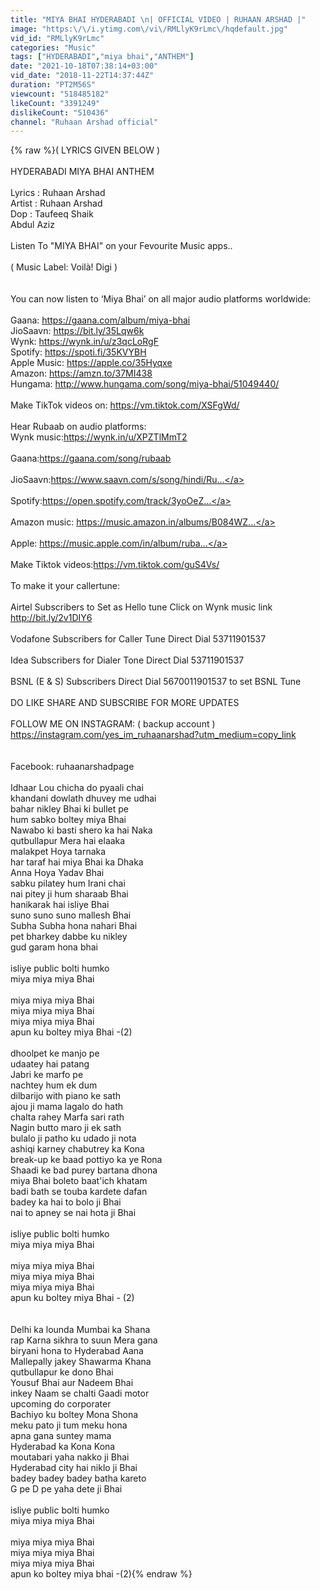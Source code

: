 ```yaml
---
title: "MIYA BHAI HYDERABADI \n| OFFICIAL VIDEO | RUHAAN ARSHAD |"
image: "https:\/\/i.ytimg.com\/vi\/RMLlyK9rLmc\/hqdefault.jpg"
vid_id: "RMLlyK9rLmc"
categories: "Music"
tags: ["HYDERABADI","miya bhai","ANTHEM"]
date: "2021-10-18T07:38:14+03:00"
vid_date: "2018-11-22T14:37:44Z"
duration: "PT2M56S"
viewcount: "518485182"
likeCount: "3391249"
dislikeCount: "510436"
channel: "Ruhaan Arshad official"
---
```

{% raw %}( LYRICS GIVEN BELOW )<br /><br />HYDERABADI MIYA BHAI ANTHEM<br /><br />Lyrics : Ruhaan Arshad<br />Artist : Ruhaan Arshad<br />Dop    : Taufeeq Shaik<br />              Abdul Aziz<br /><br />Listen To &quot;MIYA BHAI&quot; on your Fevourite Music apps..<br /><br />( Music Label: Voilà! Digi )<br /><br /><br />You can now listen to ‘Miya Bhai’ on all major audio platforms worldwide:<br /><br />Gaana: <a rel="nofollow" target="blank" href="https://gaana.com/album/miya-bhai">https://gaana.com/album/miya-bhai</a><br />JioSaavn: <a rel="nofollow" target="blank" href="https://bit.ly/35Lqw6k">https://bit.ly/35Lqw6k</a><br />Wynk: <a rel="nofollow" target="blank" href="https://wynk.in/u/z3qcLoRgF">https://wynk.in/u/z3qcLoRgF</a><br />Spotify: <a rel="nofollow" target="blank" href="https://spoti.fi/35KVYBH">https://spoti.fi/35KVYBH</a><br />Apple Music: <a rel="nofollow" target="blank" href="https://apple.co/35Hyqxe">https://apple.co/35Hyqxe</a><br />Amazon: <a rel="nofollow" target="blank" href="https://amzn.to/37MI438">https://amzn.to/37MI438</a><br />Hungama: <a rel="nofollow" target="blank" href="http://www.hungama.com/song/miya-bhai/51049440/">http://www.hungama.com/song/miya-bhai/51049440/</a><br /><br />Make TikTok videos on: <a rel="nofollow" target="blank" href="https://vm.tiktok.com/XSFgWd/">https://vm.tiktok.com/XSFgWd/</a><br /><br />Hear Rubaab on audio platforms:<br />Wynk music:<a rel="nofollow" target="blank" href="https://wynk.in/u/XPZTlMmT2">https://wynk.in/u/XPZTlMmT2</a><br /><br />Gaana:<a rel="nofollow" target="blank" href="https://gaana.com/song/rubaab">https://gaana.com/song/rubaab</a><br /><br />JioSaavn:<a rel="nofollow" target="blank" href="https://www.saavn.com/s/song/hindi/Ru...">https://www.saavn.com/s/song/hindi/Ru...</a><br /><br />Spotify:<a rel="nofollow" target="blank" href="https://open.spotify.com/track/3yoOeZ...">https://open.spotify.com/track/3yoOeZ...</a><br /><br />Amazon music: <a rel="nofollow" target="blank" href="https://music.amazon.in/albums/B084WZ...">https://music.amazon.in/albums/B084WZ...</a><br /><br />Apple: <a rel="nofollow" target="blank" href="https://music.apple.com/in/album/ruba...">https://music.apple.com/in/album/ruba...</a><br /><br />Make Tiktok videos:<a rel="nofollow" target="blank" href="https://vm.tiktok.com/guS4Vs/">https://vm.tiktok.com/guS4Vs/</a><br /><br />To make it your callertune:<br /><br />Airtel Subscribers to Set as Hello tune Click on Wynk music link <a rel="nofollow" target="blank" href="http://bit.ly/2v1DIY6">http://bit.ly/2v1DIY6</a><br /><br />Vodafone Subscribers for Caller Tune Direct Dial 53711901537<br /><br />Idea Subscribers for Dialer Tone Direct Dial 53711901537<br /><br />BSNL (E &amp; S) Subscribers Direct Dial 5670011901537 to set BSNL Tune<br /><br />DO LIKE SHARE AND SUBSCRIBE FOR MORE UPDATES<br /><br />FOLLOW ME ON INSTAGRAM: ( backup account )<br /><a rel="nofollow" target="blank" href="https://instagram.com/yes_im_ruhaanarshad?utm_medium=copy_link">https://instagram.com/yes_im_ruhaanarshad?utm_medium=copy_link</a><br /><br /><br />Facebook: ruhaanarshadpage<br /><br />Idhaar Lou chicha do pyaali chai<br />khandani dowlath dhuvey me udhai<br />bahar nikley Bhai ki bullet pe <br />hum sabko boltey miya Bhai<br />Nawabo ki basti shero ka hai Naka<br />qutbullapur Mera hai elaaka <br />malakpet Hoya tarnaka<br />har taraf hai miya Bhai ka Dhaka<br />Anna Hoya Yadav Bhai <br />sabku pilatey hum Irani chai<br />nai pitey ji hum sharaab Bhai<br />hanikarak hai isliye Bhai<br />suno suno suno mallesh Bhai<br />Subha Subha hona nahari Bhai<br />pet bharkey dabbe ku nikley <br />gud garam hona bhai<br /><br />isliye public bolti humko<br />miya miya miya Bhai<br /><br />miya miya miya Bhai<br />miya miya miya Bhai<br />miya miya miya Bhai <br />apun ku boltey miya Bhai -(2)<br /><br />dhoolpet ke manjo pe <br />udaatey hai patang <br />Jabri ke marfo pe <br />nachtey hum ek dum<br />dilbarijo with piano ke sath<br />ajou ji mama lagalo do hath<br />chalta rahey Marfa sari rath<br />Nagin butto maro ji ek sath<br />bulalo ji patho ku udado ji nota <br />ashiqi karney chabutrey ka Kona <br />break-up ke baad pottiyo ka ye Rona<br />Shaadi ke bad purey bartana dhona<br />miya Bhai boleto baat'ich khatam<br />badi bath se touba kardete dafan<br />badey ka hai to bolo ji Bhai <br />nai to apney se nai hota ji Bhai<br /> <br />isliye public bolti humko <br />miya miya miya Bhai<br /><br />miya miya miya Bhai <br />miya miya miya Bhai<br />miya miya miya Bhai<br />apun ku boltey miya Bhai - (2)<br /><br /><br />Delhi ka lounda Mumbai ka Shana<br />rap Karna sikhra to suun Mera gana<br />biryani hona to Hyderabad Aana<br />Mallepally jakey Shawarma Khana<br />qutbullapur ke dono Bhai <br />Yousuf Bhai aur Nadeem Bhai<br />inkey Naam se chalti Gaadi motor <br />upcoming do corporater <br />Bachiyo ku boltey Mona Shona<br />meku pato ji tum meku hona<br />apna gana suntey mama <br />Hyderabad ka Kona Kona<br />moutabari yaha nakko ji Bhai<br />Hyderabad city hai niklo ji Bhai <br />badey badey badey batha kareto <br />G pe D pe yaha dete ji Bhai <br /> <br />isliye public bolti humko<br />miya miya miya Bhai<br /><br />miya miya miya Bhai<br />miya miya miya Bhai<br />miya miya miya Bhai<br />apun ko boltey miya bhai -(2){% endraw %}
